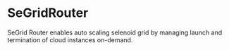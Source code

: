 # SeGridRouter
SeGrid Router enables auto scaling selenoid grid by managing launch and termination of cloud instances on-demand.
